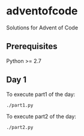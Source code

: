 # adventofcode
Solutions for Advent of Code

## Prerequisites

Python >= 2.7

## Day 1

To execute part1 of the day:

```
./part1.py
```

To execute part2 of the day:

```
./part2.py
```
